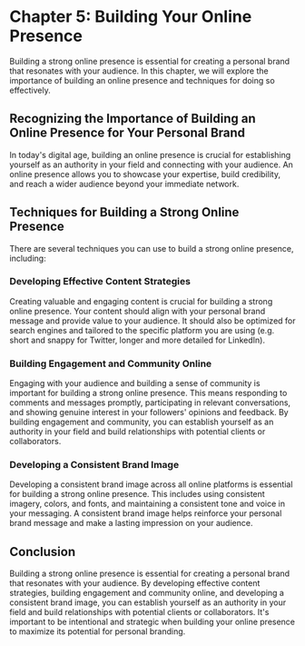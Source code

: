 Chapter 5: Building Your Online Presence
========================================

Building a strong online presence is essential for creating a personal brand that resonates with your audience. In this chapter, we will explore the importance of building an online presence and techniques for doing so effectively.

Recognizing the Importance of Building an Online Presence for Your Personal Brand
---------------------------------------------------------------------------------

In today's digital age, building an online presence is crucial for establishing yourself as an authority in your field and connecting with your audience. An online presence allows you to showcase your expertise, build credibility, and reach a wider audience beyond your immediate network.

Techniques for Building a Strong Online Presence
------------------------------------------------

There are several techniques you can use to build a strong online presence, including:

### Developing Effective Content Strategies

Creating valuable and engaging content is crucial for building a strong online presence. Your content should align with your personal brand message and provide value to your audience. It should also be optimized for search engines and tailored to the specific platform you are using (e.g. short and snappy for Twitter, longer and more detailed for LinkedIn).

### Building Engagement and Community Online

Engaging with your audience and building a sense of community is important for building a strong online presence. This means responding to comments and messages promptly, participating in relevant conversations, and showing genuine interest in your followers' opinions and feedback. By building engagement and community, you can establish yourself as an authority in your field and build relationships with potential clients or collaborators.

### Developing a Consistent Brand Image

Developing a consistent brand image across all online platforms is essential for building a strong online presence. This includes using consistent imagery, colors, and fonts, and maintaining a consistent tone and voice in your messaging. A consistent brand image helps reinforce your personal brand message and make a lasting impression on your audience.

Conclusion
----------

Building a strong online presence is essential for creating a personal brand that resonates with your audience. By developing effective content strategies, building engagement and community online, and developing a consistent brand image, you can establish yourself as an authority in your field and build relationships with potential clients or collaborators. It's important to be intentional and strategic when building your online presence to maximize its potential for personal branding.
